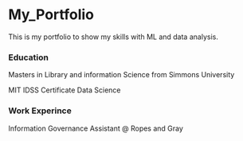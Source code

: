 # My_Portfolio
This is my portfolio to show my skills with ML and data analysis. 

### Education 
Masters in Library and information Science from Simmons University 

MIT IDSS Certificate Data Science 

### Work Experince 

Information Governance Assistant  @ Ropes and Gray 


